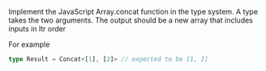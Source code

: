 <!--
 * @Descripttion: free
 * @version: 1.1
 * @Author: VLOU
 * @Date: 2022-05-21 17:23:56
 * @LastEditors: VLOU
 * @LastEditTime: 2022-05-21 17:23:57
-->
Implement the JavaScript Array.concat function in the type system. A type takes the two arguments. The output should be a new array that includes inputs in ltr order

For example
```ts
type Result = Concat<[1], [2]> // expected to be [1, 2]